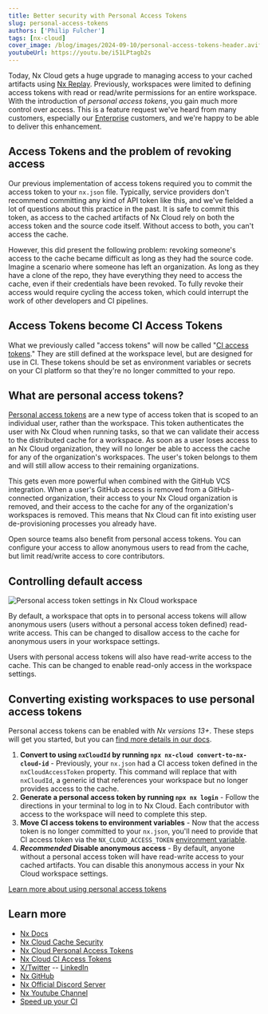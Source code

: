 ```yaml
---
title: Better security with Personal Access Tokens
slug: personal-access-tokens
authors: ['Philip Fulcher']
tags: [nx-cloud]
cover_image: /blog/images/2024-09-10/personal-access-tokens-header.avif
youtubeUrl: https://youtu.be/i51LPtagb2s
---
```


Today, Nx Cloud gets a huge upgrade to managing access to your cached artifacts
using [Nx Replay](/ci/features/remote-cache). Previously, workspaces
were limited to defining access tokens with read or read/write permissions for an entire workspace. With the
introduction of _personal access tokens_, you gain much more control over access. This is a feature request we've heard
from many customers, especially our [Enterprise](/enterprise) customers, and we're happy to be able to deliver this
enhancement.

## Access Tokens and the problem of revoking access

Our previous implementation of access tokens required you to commit the access token to your `nx.json` file. Typically,
service providers don't recommend committing any kind of API token like this, and we've fielded a lot of questions about
this practice in the past. It is safe to commit this token, as access to the cached artifacts of Nx Cloud rely on both
the access token and the source code itself. Without access to both, you can't access the cache.

However, this did present the following problem: revoking someone's access to the cache became difficult as long as they
had the source code. Imagine a scenario where someone has left an organization. As long as they have a clone of the
repo, they have everything they need to access the cache, even if their credentials have been
revoked. To fully revoke
their access would require cycling the access token, which could interrupt the work of other developers and CI
pipelines.

## Access Tokens become CI Access Tokens

What we previously called "access tokens" will now be called "[CI access tokens](/ci/recipes/security/access-tokens)."
They are still defined at the workspace
level, but are designed for use in CI. These tokens should be set as environment variables or secrets on your CI
platform so that they're no longer committed to your repo.

## What are personal access tokens?

[Personal access tokens](/ci/recipes/security/personal-access-tokens) are a new type of access token that is scoped to
an individual user, rather than the workspace. This token authenticates the user with Nx Cloud when running tasks, so that we can validate their access to the distributed cache for a workspace. As soon as a user loses access to an Nx Cloud organization, they will no longer be able to access the cache for any of the organization's workspaces. The user's token belongs to them and will still allow access to their remaining organizations.

This gets even more powerful when combined with the GitHub VCS integration. When a user's GitHub access is removed from
a GitHub-connected organization, their access to your Nx Cloud organization is removed, and their access to the cache for any of the organization's workspaces is removed.
This means that Nx Cloud can fit into existing user de-provisioning processes you already have.

Open source teams also benefit from personal access tokens. You can configure your access to allow anonymous users to
read from the cache, but limit read/write access to core contributors.

## Controlling default access

![Personal access token settings in Nx Cloud workspace](/blog/images/2024-09-10/workspace-settings.avif)

By default, a workspace that opts in to personal access tokens will allow anonymous users (users without a personal
access token defined) read-write access. This can be changed to disallow access to the cache for anonymous users
in your workspace settings.

Users with personal access tokens will also have read-write access to the cache. This can be changed to enable read-only
access in the workspace settings.

## Converting existing workspaces to use personal access tokens

Personal access tokens can be enabled with _Nx versions 13+_. These steps will get you started, but you
can [find more details in our docs](/ci/recipes/security/personal-access-tokens).

1. **Convert to using `nxCloudId` by running `npx nx-cloud convert-to-nx-cloud-id`** - Previously, your `nx.json` had a
   CI
   access token defined in the `nxCloudAccessToken` property. This command will replace that with `nxCloudId`, a generic
   id that references your workspace but no longer provides access to the cache.
2. **Generate a personal access token by running `npx nx login`** - Follow the directions in your terminal to log
   in
   to Nx Cloud. Each contributor with access to the workspace will need to complete this step.
3. **Move CI access tokens to environment variables** - Now that the access token is no longer committed to your
   `nx.json`,
   you'll need to provide that CI access token via the
   `NX_CLOUD_ACCESS_TOKEN` [environment variable](/ci/reference/env-vars#nxcloudaccesstoken).
4. **_Recommended_ Disable anonymous access** - By default, anyone without a personal access token will have read-write
   access
   to your cached artifacts. You can disable this anonymous access in
   your Nx Cloud workspace settings.

[Learn more about using personal access tokens](/ci/recipes/security/personal-access-tokens)

## Learn more

- [Nx Docs](/getting-started/intro)
- [Nx Cloud Cache Security](/ci/concepts/cache-security)
- [Nx Cloud Personal Access Tokens](/ci/recipes/security/personal-access-tokens)
- [Nx Cloud CI Access Tokens](/ci/recipes/security/access-tokens)
- [X/Twitter](https://twitter.com/nxdevtools) -- [LinkedIn](https://www.linkedin.com/company/nrwl/)
- [Nx GitHub](https://github.com/nrwl/nx)
- [Nx Official Discord Server](https://go.nx.dev/community)
- [Nx Youtube Channel](https://www.youtube.com/@nxdevtools)
- [Speed up your CI](/nx-cloud)
